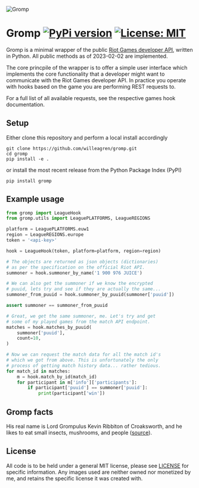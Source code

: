 ![Gromp](https://github.com/willeagren/gromp/blob/2b4d6727a5d1470f183739e27c62df6744d2ad66/assets/gromp.png)
# Gromp [![PyPi version](https://img.shields.io/pypi/v/gromp.svg)](https://pypi.org/project/gromp/) [![License: MIT](https://img.shields.io/badge/License-MIT-yellow.svg)](https://opensource.org/licenses/MIT)

Gromp is a minimal wrapper of the public [Riot Games developer API](https://developer.riotgames.com/apis), 
written in Python. All public methods as of 2023-02-02 are implemented.

The core princpile of the wrapper is to offer a simple user interface which implements the core functionality 
that a developer might want to communicate with the Riot Games developer API. In practice you operate with hooks based 
on the game you are performing REST requests to. 

For a full list of all available requests, see the respective games hook documentation.

## Setup
Either clone this repository and perform a local install accordingly
```
git clone https://github.com/willeagren/gromp.git
cd gromp
pip install -e .
```
or install the most recent release from the Python Package Index (PyPI)
```
pip install gromp
```

## Example usage
```python
from gromp import LeagueHook
from gromp.utils import LeaguePLATFORMS, LeagueREGIONS

platform = LeaguePLATFORMS.euw1
region = LeagueREGIONS.europe
token = '<api-key>'

hook = LeagueHook(token, platform=platform, region=region)

# The objects are returned as json objects (dictionaries)
# as per the specification on the official Riot API.
summoner = hook.summoner_by_name('1 900 976 JUICE')

# We can also get the summoner if we know the encrypted
# puuid, lets try and see if they are actually the same...
summoner_from_puuid = hook.summoner_by_puuid(summoner['puuid'])

assert summoner == summoner_from_puuid

# Great, we get the same summoner, me. Let's try and get
# some of my played games from the match API endpoint.
matches = hook.matches_by_puuid(
    summoner['puuid'],
    count=10,
)

# Now we can request the match data for all the match id's
# which we got from above. This is unfortunately the only
# process of getting match history data... rather tedious.
for match_id in matches:
    m = hook.match_by_id(match_id)
    for participant in m['info']['participants']:
        if participant['puuid'] == summoner['puuid']:
            print(participant['win'])


```

## Gromp facts
His real name is Lord Grompulus Kevin Ribbiton of Croaksworth, and he likes to eat small insects, mushrooms, and people ([source](https://leagueoflegends.fandom.com/wiki/Gromp)). 

## License
All code is to be held under a general MIT license, please see [LICENSE](https://github.com/willeagren/gromp/blob/main/LICENSE) for specific information. Any images used are neither owned nor monetized by me, and retains the specific license it was created with.
